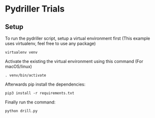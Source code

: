 # Pydriller Trials

## Setup

To run the pydriller script, setup a virtual environment first (This example uses virtualenv, feel free to use any package)

```
virtualenv venv 
```

Activate the existing the virtual environment using this command (For macOS/linux)

```
. venv/bin/activate  
```


Afterwards pip install the dependencies:

```
pip3 install -r requirements.txt 
```

Finally run the command:
```
python drill.py
```


